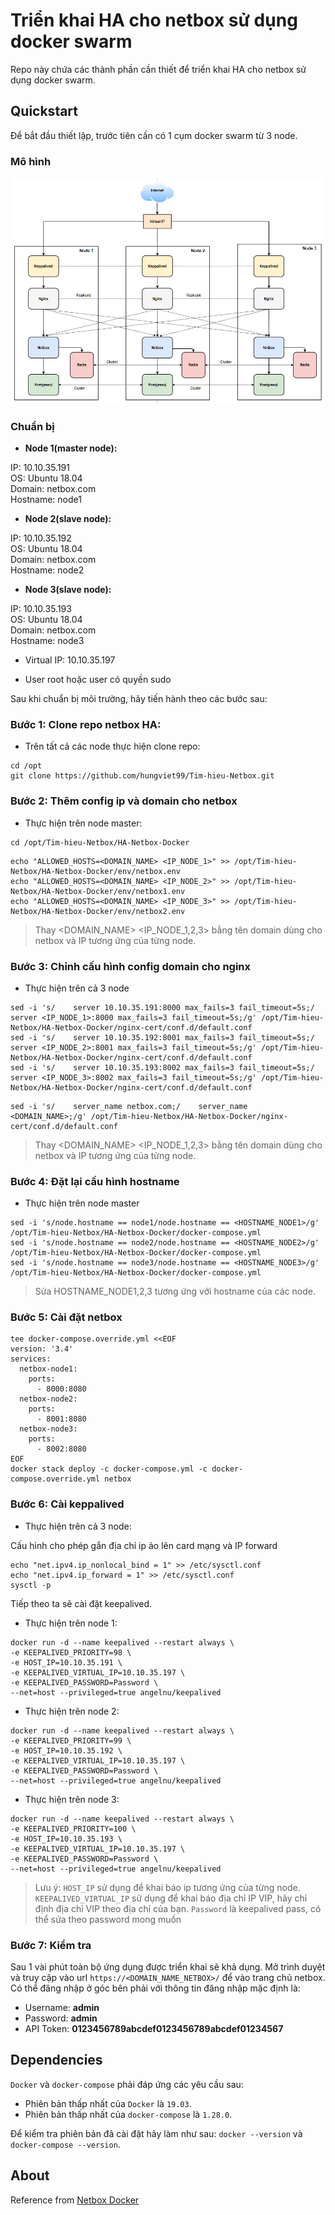 # Triển khai HA cho netbox sử dụng docker swarm

Repo này chứa các thành phần cần thiết để triển khai HA cho netbox sử dụng docker swarm. 


## Quickstart

Để bắt đầu thiết lập, trước tiên cần có 1 cụm docker swarm từ 3 node.

### Mô hình

![](../images/mohinhtrienkhai.png)

### Chuẩn bị

- **Node 1(master node):**

IP: 10.10.35.191  
OS: Ubuntu 18.04  
Domain: netbox.com  
Hostname: node1  

- **Node 2(slave node):**

IP: 10.10.35.192  
OS: Ubuntu 18.04  
Domain: netbox.com  
Hostname: node2  

- **Node 3(slave node):**

IP: 10.10.35.193  
OS: Ubuntu 18.04  
Domain: netbox.com  
Hostname: node3  

- Virtual IP: 10.10.35.197

- User root hoặc user có quyền sudo  

Sau khi chuẩn bị môi trường, hãy tiến hành theo các bước sau: 

### Bước 1: Clone repo netbox HA:   

- Trên tất cả các node thực hiện clone repo: 

```
cd /opt
git clone https://github.com/hungviet99/Tim-hieu-Netbox.git
```

### Bước 2: Thêm config ip và domain cho netbox

- Thực hiện trên node master: 

```
cd /opt/Tim-hieu-Netbox/HA-Netbox-Docker
```
```
echo "ALLOWED_HOSTS=<DOMAIN_NAME> <IP_NODE_1>" >> /opt/Tim-hieu-Netbox/HA-Netbox-Docker/env/netbox.env
echo "ALLOWED_HOSTS=<DOMAIN_NAME> <IP_NODE_2>" >> /opt/Tim-hieu-Netbox/HA-Netbox-Docker/env/netbox1.env
echo "ALLOWED_HOSTS=<DOMAIN_NAME> <IP_NODE_3>" >> /opt/Tim-hieu-Netbox/HA-Netbox-Docker/env/netbox2.env
```

> Thay <DOMAIN_NAME> <IP_NODE_1,2,3> bằng tên domain dùng cho netbox và IP tương ứng của từng node. 

### Bước 3: Chỉnh cấu hình config domain cho nginx

- Thực hiện trên cả 3 node

```
sed -i 's/    server 10.10.35.191:8000 max_fails=3 fail_timeout=5s;/    server <IP_NODE_1>:8000 max_fails=3 fail_timeout=5s;/g' /opt/Tim-hieu-Netbox/HA-Netbox-Docker/nginx-cert/conf.d/default.conf
sed -i 's/    server 10.10.35.192:8001 max_fails=3 fail_timeout=5s;/    server <IP_NODE_2>:8001 max_fails=3 fail_timeout=5s;/g' /opt/Tim-hieu-Netbox/HA-Netbox-Docker/nginx-cert/conf.d/default.conf
sed -i 's/    server 10.10.35.193:8002 max_fails=3 fail_timeout=5s;/    server <IP_NODE_3>:8002 max_fails=3 fail_timeout=5s;/g' /opt/Tim-hieu-Netbox/HA-Netbox-Docker/nginx-cert/conf.d/default.conf
```

```
sed -i 's/    server_name netbox.com;/    server_name <DOMAIN_NAME>;/g' /opt/Tim-hieu-Netbox/HA-Netbox-Docker/nginx-cert/conf.d/default.conf
```

> Thay <DOMAIN_NAME> <IP_NODE_1,2,3> bằng tên domain dùng cho netbox và IP tương ứng của từng node. 

### Bước 4: Đặt lại cấu hình hostname

- Thực hiện trên node master

```
sed -i 's/node.hostname == node1/node.hostname == <HOSTNAME_NODE1>/g' /opt/Tim-hieu-Netbox/HA-Netbox-Docker/docker-compose.yml
sed -i 's/node.hostname == node2/node.hostname == <HOSTNAME_NODE2>/g' /opt/Tim-hieu-Netbox/HA-Netbox-Docker/docker-compose.yml
sed -i 's/node.hostname == node3/node.hostname == <HOSTNAME_NODE3>/g' /opt/Tim-hieu-Netbox/HA-Netbox-Docker/docker-compose.yml
```

> Sửa HOSTNAME_NODE1,2,3 tương ứng với hostname của các node. 

### Bước 5: Cài đặt netbox

```
tee docker-compose.override.yml <<EOF
version: '3.4'
services:
  netbox-node1:
    ports:
      - 8000:8080
  netbox-node2:
    ports:
      - 8001:8080
  netbox-node3:
    ports:
      - 8002:8080
EOF
docker stack deploy -c docker-compose.yml -c docker-compose.override.yml netbox
```

### Bước 6: Cài keppalived 

- Thực hiện trên cả 3 node:

Cấu hình cho phép gắn địa chỉ ip ảo lên card mạng và IP forward

```
echo "net.ipv4.ip_nonlocal_bind = 1" >> /etc/sysctl.conf
echo "net.ipv4.ip_forward = 1" >> /etc/sysctl.conf
sysctl -p
```

Tiếp theo ta sẽ cài đặt keepalived.

- Thực hiện trên node 1: 

```
docker run -d --name keepalived --restart always \
-e KEEPALIVED_PRIORITY=98 \
-e HOST_IP=10.10.35.191 \
-e KEEPALIVED_VIRTUAL_IP=10.10.35.197 \
-e KEEPALIVED_PASSWORD=Password \
--net=host --privileged=true angelnu/keepalived
```

- Thực hiện trên node 2:

```
docker run -d --name keepalived --restart always \
-e KEEPALIVED_PRIORITY=99 \
-e HOST_IP=10.10.35.192 \
-e KEEPALIVED_VIRTUAL_IP=10.10.35.197 \
-e KEEPALIVED_PASSWORD=Password \
--net=host --privileged=true angelnu/keepalived
```

- Thực hiện trên node 3:

```
docker run -d --name keepalived --restart always \
-e KEEPALIVED_PRIORITY=100 \
-e HOST_IP=10.10.35.193 \
-e KEEPALIVED_VIRTUAL_IP=10.10.35.197 \
-e KEEPALIVED_PASSWORD=Password \
--net=host --privileged=true angelnu/keepalived
```

> Lưu ý: `HOST_IP` sử dụng để khai báo ip tương ứng của từng node. `KEEPALIVED_VIRTUAL_IP` sử dụng để khai báo địa chỉ IP VIP, hãy chỉ định địa chỉ VIP theo địa chỉ của bạn. `Password` là keepalived pass, có thể sửa theo password mong muốn

### Bước 7: Kiểm tra 

Sau 1 vài phút toàn bộ ứng dụng được triển khai sẽ khả dụng. Mở trình duyệt và truy cập vào url `https://<DOMAIN_NAME_NETBOX>/` để vào trang chủ netbox. Có thể đăng nhập ở góc bên phải với thông tin đăng nhập mặc định là:

* Username: **admin**
* Password: **admin**
* API Token: **0123456789abcdef0123456789abcdef01234567**

## Dependencies

`Docker` và `docker-compose` phải đáp ứng các yêu cầu sau:

* Phiên bản thấp nhất của `Docker` là `19.03`.
* Phiên bản thấp nhất của `docker-compose` là `1.28.0`.

Để kiểm tra phiên bản đã cài đặt hãy làm như sau: `docker --version` và `docker-compose --version`.

## About

Reference from [Netbox Docker](https://github.com/netbox-community/netbox-docker)